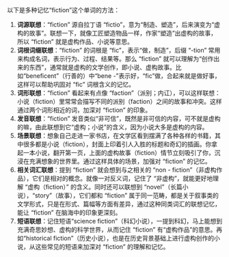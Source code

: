 以下是多种记忆“fiction”这个单词的方法：
1. **词源联想**：“fiction” 源自拉丁语 “fictio”，意为“制造、塑造”，后来演变为“虚构的故事”。联想一下，就像工匠塑造物品一样，作家“塑造”出虚构的故事，所以 “fiction” 就是虚构作品、小说等意思。
2. **词根词缀联想**：“fiction” 的词根是 “fic”，表示“做，制造”，后缀 “-tion” 常用来构成名词，表示行为、过程、结果等。那么 “fiction” 就可以理解为“创作出来的东西”，通常就是虚构的文学创作，即小说、虚构故事。比如“beneficent”（行善的）中“bene -”表示好，“fic”做，合起来就是做好事，这样可以帮助巩固对 “fic” 词根含义的记忆。
3. **词形联想**：“fiction” 看起来有点像 “faction”（派别；内讧），可以这样联想：小说（fiction）里常常会描写不同的派别（faction）之间的故事和冲突。这样通过两个词形相近的词，加深对 “fiction” 的印象。
4. **发音联想**：“fiction” 发音类似“非可信”，既然是非可信的内容，可不就是虚构的嘛，由此联想到它“虚构；小说”的含义，因为小说大多是虚构的内容。
5. **场景联想**：想象自己走进一家书店，在文学区看到摆满了各种各样的书籍，其中很多都是小说（fiction），封面上印着引人入胜的标题和奇幻的插画。你拿起一本小说，翻开第一页，上面的虚构故事（fiction）情节立刻吸引了你，沉浸在充满想象的世界里。通过这样具体的场景，加强对 “fiction” 的记忆。
6. **相关词汇联想**：提到 “fiction” 就会想到与之相关的 “non - fiction”（非虚构作品），它们是相对的概念。就像一对反义词，记住了 “非虚构”，就能更好地理解 “虚构（fiction）” 的含义。同时还可以联想到 “novel”（长篇小说），“story”（故事），它们都和 “fiction” 属于同一范畴，都是关于叙事类的文学形式，只是在形式、篇幅等方面有差异，通过这种同类词汇的联想记忆，能让 “fiction” 在脑海中的印象更深刻。
7. **短语联想**：记住短语“science fiction”（科幻小说），一提到科幻，马上能想到充满奇思妙想、虚构的科学世界，从而记住 “fiction” 有“虚构作品”的意思。再如“historical fiction”（历史小说），也是在历史背景基础上进行虚构创作的小说，从这些常见的短语来加深对 “fiction” 的理解和记忆。 
